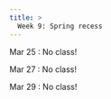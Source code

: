 ```yaml
---
title: >
  Week 9: Spring recess
---
```


Mar 25
: No class!

Mar 27
: No class!

Mar 29
: No class!
